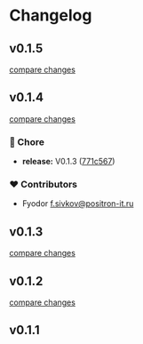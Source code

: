 # Changelog


## v0.1.5

[compare changes](https://github.com/Ga11et/nuxt-auth-grokhotov/compare/v0.1.4...v0.1.5)

## v0.1.4

[compare changes](https://github.com/Ga11et/nuxt-auth-grokhotov/compare/v0.1.2...v0.1.4)

### 🏡 Chore

- **release:** V0.1.3 ([771c567](https://github.com/Ga11et/nuxt-auth-grokhotov/commit/771c567))

### ❤️ Contributors

- Fyodor <f.sivkov@positron-it.ru>

## v0.1.3

[compare changes](https://github.com/Ga11et/nuxt-auth-grokhotov/compare/v0.1.2...v0.1.3)

## v0.1.2

[compare changes](https://github.com/Ga11et/nuxt-auth-grokhotov/compare/v0.1.1...v0.1.2)

## v0.1.1

